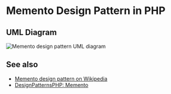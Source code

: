 # Memento Design Pattern in PHP

## UML Diagram

![Memento design pattern UML diagram](https://raw.githubusercontent.com/php-earth/PHP.earth/master/assets/images/oop/design-patterns/behavioral/memento.png "Memento design pattern UML diagram")

## See also

* [Memento design pattern on Wikipedia](http://en.wikipedia.org/wiki/Memento_pattern)
* [DesignPatternsPHP: Memento](http://designpatternsphp.readthedocs.io/en/latest/Behavioral/Memento/README.html)
